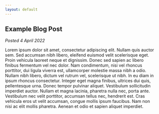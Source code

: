 ```yaml
---
layout: default
---
```


## Example Blog Post
*Posted 4 April 2022*

Lorem ipsum dolor sit amet, consectetur adipiscing elit. Nullam quis auctor sem. Sed accumsan nibh libero, eleifend euismod velit scelerisque eget. Proin vehicula laoreet neque et dignissim. Donec sed sapien ac libero finibus fermentum vel nec dolor. Nam condimentum, nisi vel rhoncus porttitor, dui ligula viverra est, ullamcorper molestie massa nibh a odio. Nullam nibh libero, dictum vel rutrum vel, scelerisque ut nibh. In eu diam in ipsum rhoncus consectetur. Integer eget magna finibus, ultrices dui quis, pellentesque urna. Donec tempor pulvinar aliquet. Vestibulum sollicitudin imperdiet auctor. Nullam et magna lacinia, pharetra nulla nec, porta ante. Vestibulum nec velit porttitor, accumsan tellus nec, hendrerit est. Cras vehicula eros ut velit accumsan, congue mollis ipsum faucibus. Nam non nisi ac elit mollis pharetra. Aenean et odio et sapien aliquet imperdiet.
